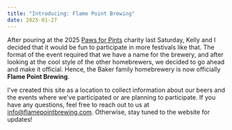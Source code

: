 ```yaml
---
title: "Introducing: Flame Point Brewing"
date: 2025-01-27
---
```


After pouring at the 2025 [Paws for
Pints](https://animalshelterfoundation.org/events/pints-for-paws-2025/) charity
last Saturday, Kelly and I decided that it would be fun to participate in more
festivals like that. The format of the event required that we have a name for
the brewery, and after looking at the cool style of the other homebrewers, we
decided to go ahead and make it official. Hence, the Baker family homebrewery
is now officially **Flame Point Brewing**. 

I've created this site as a location to collect information about our beers and
the events where we've participated or are planning to participate. If you have
any questions, feel free to reach out to us at
[info@flamepointbrewing.com](mailto:info@flamepointbrewing.com). Otherwise,
stay tuned to the website for updates!
